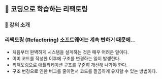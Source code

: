 ## :pushpin: 코딩으로 학습하는 리팩토링

### :seedling: 강의 소개

### 리팩토링 (Refactoring) 소프트웨어는 계속 변하기 때문에...

- 처음부터 완벽하게 시스템을 설계하는 것은 매우 어려운 일이다.
- 이미 코드를 작성한 이후에 구조를 변경하는 일이 발생한다.
- 리팩토링으로 애플리케이션 구조를 꾸준히 개선해 나가야 한다.
- 구조 변경으로 인한 버그를 줄이면서 코드를 깔끔하게 유지할 수 있는 방법이다.
